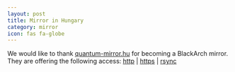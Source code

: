 ```yaml
---
layout: post
title: Mirror in Hungary
category: mirror
icon: fas fa-globe
---
```


We would like to thank [quantum-mirror.hu](https://quantum-mirror.hu/) for becoming a BlackArch mirror.
They are offering the following access: [http](http://quantum-mirror.hu/mirrors/pub/blackarch) | [https](https://quantum-mirror.hu/mirrors/pub/blackarch) | [rsync](rsync://quantum-mirror.hu/blackarch)